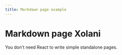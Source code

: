 ```yaml
---
title: Markdown page example
---
```


# Markdown page Xolani

You don't need React to write simple standalone pages.
